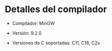 # Detalles del compilador
- Compilador: MinGW

- Versión: 9.2.0

- Versiones de C soportadas: C11, C18, C2x

